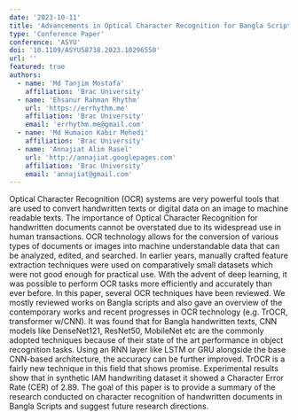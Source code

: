 ```yaml
---
date: '2023-10-11'
title: 'Advancements in Optical Character Recognition for Bangla Scripts'
type: 'Conference Paper'
conference: 'ASYU'
doi: '10.1109/ASYU58738.2023.10296550'
url: ''
featured: true
authors:
  - name: 'Md Tanjim Mostafa'
    affiliation: 'Brac University'
  - name: 'Ehsanur Rahman Rhythm'
    url: 'https://errhythm.me'
    affiliation: 'Brac University'
    email: 'errhythm.me@gmail.com'
  - name: 'Md Humaion Kabir Mehedi'
    affiliation: 'Brac University'
  - name: 'Annajiat Alim Rasel'
    url: 'http://annajiat.googlepages.com'
    affiliation: 'Brac University'
    email: 'annajiat@gmail.com'
---
```


Optical Character Recognition (OCR) systems are very powerful tools that are used to convert handwritten texts or digital data on an image to machine readable texts. The importance of Optical Character Recognition for handwritten documents cannot be overstated due to its widespread use in human transactions. OCR technology allows for the conversion of various types of documents or images into machine understandable data that can be analyzed, edited, and searched. In earlier years, manually crafted feature extraction techniques were used on comparatively small datasets which were not good enough for practical use. With the advent of deep learning, it was possible to perform OCR tasks more efficiently and accurately than ever before. In this paper, several OCR techniques have been reviewed. We mostly reviewed works on Bangla scripts and also gave an overview of the contemporary works and recent progresses in OCR technology (e.g. TrOCR, transformer w/CNN). It was found that for Bangla handwritten texts, CNN models like DenseNet121, ResNet50, MobileNet etc are the commonly adopted techniques because of their state of the art performance in object recognition tasks. Using an RNN layer like LSTM or GRU alongside the base CNN-based architecture, the accuracy can be further improved. TrOCR is a fairly new technique in this field that shows promise. Experimental results show that in synthetic IAM handwriting dataset it showed a Character Error Rate (CER) of 2.89. The goal of this paper is to provide a summary of the research conducted on character recognition of handwritten documents in Bangla Scripts and suggest future research directions.
